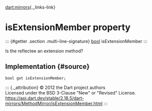 [dart:mirrors](../../dart-mirrors/dart-mirrors-library){._links-link}

isExtensionMember property
==========================

::: {#getter .section .multi-line-signature}
[bool](../../dart-core/bool-class) isExtensionMember
:::

Is the reflectee an extension method?

Implementation {#source}
--------------

``` {.language-dart data-language="dart"}
bool get isExtensionMember;
```

::: {._attribution}
© 2012 the Dart project authors\
Licensed under the BSD 3-Clause \"New\" or \"Revised\" License.\
<https://api.dart.dev/stable/2.18.5/dart-mirrors/MethodMirror/isExtensionMember.html>
:::
